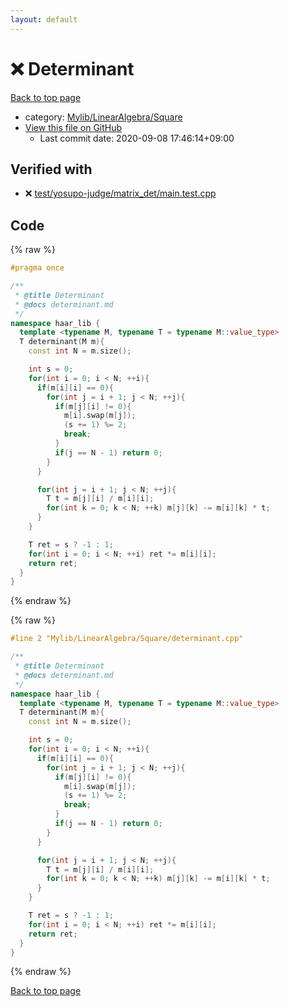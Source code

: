 ```yaml
---
layout: default
---
```


<!-- mathjax config similar to math.stackexchange -->
<script type="text/javascript" async
  src="https://cdnjs.cloudflare.com/ajax/libs/mathjax/2.7.5/MathJax.js?config=TeX-MML-AM_CHTML">
</script>
<script type="text/x-mathjax-config">
  MathJax.Hub.Config({
    TeX: { equationNumbers: { autoNumber: "AMS" }},
    tex2jax: {
      inlineMath: [ ['$','$'] ],
      processEscapes: true
    },
    "HTML-CSS": { matchFontHeight: false },
    displayAlign: "left",
    displayIndent: "2em"
  });
</script>

<script type="text/javascript" src="https://cdnjs.cloudflare.com/ajax/libs/jquery/3.4.1/jquery.min.js"></script>
<script src="https://cdn.jsdelivr.net/npm/jquery-balloon-js@1.1.2/jquery.balloon.min.js" integrity="sha256-ZEYs9VrgAeNuPvs15E39OsyOJaIkXEEt10fzxJ20+2I=" crossorigin="anonymous"></script>
<script type="text/javascript" src="../../../../assets/js/copy-button.js"></script>
<link rel="stylesheet" href="../../../../assets/css/copy-button.css" />


# :x: Determinant

<a href="../../../../index.html">Back to top page</a>

* category: <a href="../../../../index.html#b58b3fdb1287502881e9117a37552614">Mylib/LinearAlgebra/Square</a>
* <a href="{{ site.github.repository_url }}/blob/master/Mylib/LinearAlgebra/Square/determinant.cpp">View this file on GitHub</a>
    - Last commit date: 2020-09-08 17:46:14+09:00




## Verified with

* :x: <a href="../../../../verify/test/yosupo-judge/matrix_det/main.test.cpp.html">test/yosupo-judge/matrix_det/main.test.cpp</a>


## Code

<a id="unbundled"></a>
{% raw %}
```cpp
#pragma once

/**
 * @title Determinant
 * @docs determinant.md
 */
namespace haar_lib {
  template <typename M, typename T = typename M::value_type>
  T determinant(M m){
    const int N = m.size();

    int s = 0;
    for(int i = 0; i < N; ++i){
      if(m[i][i] == 0){
        for(int j = i + 1; j < N; ++j){
          if(m[j][i] != 0){
            m[i].swap(m[j]);
            (s += 1) %= 2;
            break;
          }
          if(j == N - 1) return 0;
        }
      }

      for(int j = i + 1; j < N; ++j){
        T t = m[j][i] / m[i][i];
        for(int k = 0; k < N; ++k) m[j][k] -= m[i][k] * t;
      }
    }

    T ret = s ? -1 : 1;
    for(int i = 0; i < N; ++i) ret *= m[i][i];
    return ret;
  }
}

```
{% endraw %}

<a id="bundled"></a>
{% raw %}
```cpp
#line 2 "Mylib/LinearAlgebra/Square/determinant.cpp"

/**
 * @title Determinant
 * @docs determinant.md
 */
namespace haar_lib {
  template <typename M, typename T = typename M::value_type>
  T determinant(M m){
    const int N = m.size();

    int s = 0;
    for(int i = 0; i < N; ++i){
      if(m[i][i] == 0){
        for(int j = i + 1; j < N; ++j){
          if(m[j][i] != 0){
            m[i].swap(m[j]);
            (s += 1) %= 2;
            break;
          }
          if(j == N - 1) return 0;
        }
      }

      for(int j = i + 1; j < N; ++j){
        T t = m[j][i] / m[i][i];
        for(int k = 0; k < N; ++k) m[j][k] -= m[i][k] * t;
      }
    }

    T ret = s ? -1 : 1;
    for(int i = 0; i < N; ++i) ret *= m[i][i];
    return ret;
  }
}

```
{% endraw %}

<a href="../../../../index.html">Back to top page</a>


